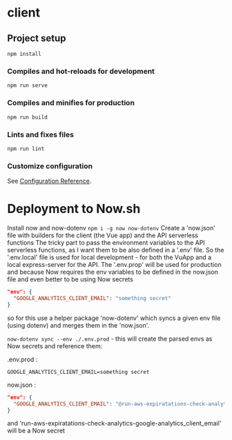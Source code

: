 # client

## Project setup
```
npm install
```

### Compiles and hot-reloads for development
```
npm run serve
```

### Compiles and minifies for production
```
npm run build
```

### Lints and fixes files
```
npm run lint
```

### Customize configuration
See [Configuration Reference](https://cli.vuejs.org/config/).


# Deployment to Now.sh

Install now and now-dotenv ```npm i -g now now-dotenv```
Create a 'now.json' file with builders for the client (the Vue app) and the API serverless functions
The tricky part to pass the environment variables to the API serverless functions,
as I want them to be also defined in a '.env'  file.
So the '.env.local' file is used for local development - for both the VuApp and a local express-server for the API.
The '.env.prop' will be used for production and because Now requires the env variables to be defined in the now.json file
and even better to be using Now secrets

```json
"env": {
  "GOOGLE_ANALYTICS_CLIENT_EMAIL": "something secret"
}
```

 so for this use a helper package 'now-dotenv' which syncs a given env file (using dotenv) and merges them in the 'now.json'.

```now-dotenv sync --env ./.env.prod``` - this will create the parsed envs as Now secrets and reference them:

.env.prod :
```
GOOGLE_ANALYTICS_CLIENT_EMAIL=something secret
```

now.json :

```json
"env": {
  "GOOGLE_ANALYTICS_CLIENT_EMAIL": "@run-aws-expiratations-check-analytics-google-analytics_client_email"
}
```

and 'run-aws-expiratations-check-analytics-google-analytics_client_email' will be a Now secret
